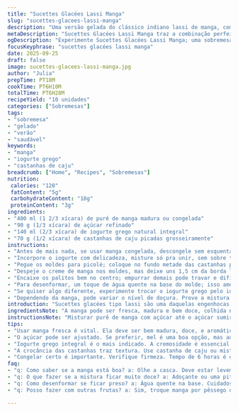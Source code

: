 ```yaml
---
title: "Sucettes Glacées Lassi Manga"
slug: "sucettes-glacees-lassi-manga"
description: "Uma versão gelada do clássico indiano lassi de manga, com iogurte grego e toque crocante das pistaches. Pouco açúcar, textura cremosa e frescor na medida certa. Uso manga fresca ou congelada, dá pra substituir pistache por amêndoas ou castanha de caju. Congela até criar casquinha firme, mas não deixar cristalina. Mistura simples, só cuidado pra não dissolver o açúcar demais e perder o frescor do iogurte. Sempre uma surpresa a textura final, que une doce, ácido e salgado no palito. Ideal pra dias de calor ou pra surpreender qualquer fã de sobremesas geladas sem complicação."
metaDescription: "Sucettes Glacées Lassi Manga traz a combinação perfeita de manga, iogurte grego e crocância das castanhas, ideal para refrescar no calor"
ogDescription: "Experimente Sucettes Glacées Lassi Manga; uma sobremesa gelada refrescante, cremosa e cheia de texturas por castanhas crocantes"
focusKeyphrase: "sucettes glacées lassi manga"
date: 2025-09-25
draft: false
image: sucettes-glacees-lassi-manga.jpg
author: "Julia"
prepTime: PT18M
cookTime: PT6H10M
totalTime: PT6H28M
recipeYield: "10 unidades"
categories: ["Sobremesas"]
tags:
- "sobremesa"
- "gelado"
- "verão"
- "saudável"
keywords:
- "manga"
- "iogurte grego"
- "castanhas de caju"
breadcrumb: ["Home", "Recipes", "Sobremesas"]
nutrition: 
 calories: "120"
 fatContent: "5g"
 carbohydrateContent: "18g"
 proteinContent: "3g"
ingredients:
- "400 ml (1 2/3 xícara) de purê de manga madura ou congelada"
- "90 g (1/3 xícara) de açúcar refinado"
- "140 ml (2/3 xícara) de iogurte grego natural integral"
- "70 g (1/2 xícara) de castanhas de caju picadas grosseiramente"
instructions:
- "Antes de mais nada, se usar manga congelada, descongele sem esquentar demais, para não perder aroma. Use um fouet para bater o purê com o açúcar, misture até sumir o grão, nunca mexa demais pra não liberar líquido e perder cremosidade."
- "Incorpore o iogurte com delicadeza, misture só pra unir, sem sobre trabalhar. Isso mantém textura firme depois do congelamento. O segredo é mexer até sentir o corpo do creme, nem muito líquido, nem pesado demais."
- "Pegue os moldes para picolé; coloque no fundo metade das castanhas picadas. As castanhas oferecem crocância e um sabor amanteigado que corta o doce — tente não torrar, mantém natural."
- "Despeje o creme de manga nos moldes, mas deixe uns 1,5 cm da borda livre para evitar transbordar quando expandir no freezer. Tampe tudo com o resto das castanhas; elas vão aparecer na hora de morder, um detalhe divertido."
- "Encaixe os palitos bem no centro; empurrar demais pode travar e dificultar retirar depois. Leve direto ao freezer, não mexa por pelo menos 6 horas para firmar direito."
- "Para desenformar, um toque de água quente na base do molde; isso amolece a camada externa e facilita o deslizamento, nada de ficar forçando e quebrar o sorvete."
- "Se quiser algo diferente, experimente trocar o iogurte grego pelo iogurte natural cremoso, vai alterar a firmeza achando mais cremoso, quase um sorvete mole. Ou usar amêndoas em vez das castanhas, fica uma textura menos agressiva mas ainda crocante."
- "Dependendo da manga, pode variar o nível de doçura. Prove a mistura antes de congelar, ajuste com açúcar se achar que falta brilho, mas cuidado pra não fazer doce demais porque o frio reduz a percepção de sabor."
introduction: "Sucettes glacées tipo lassi são uma daquelas engenhocas refrescantes que encontro no mercado indiano, daquelas que trazem a doçura e o frescor da manga num equilíbrio delicado com o iogurte grego, que tú acha firme mas não pesado. Aprendi que o segredo tá no experimentar: ajustar a manga, testar o ponto do açúcar e escolher as castanhas certas. O palito vira uma explosão de textura, com o crocante das castanhas quebrando o gelo a cada mordida. Será que o brasileiro vai curtir essa mistura gelada e exótica? Eu digo que sim, e que é uma ótima pedida pra substituir sorvetes industrializados em momentos de calor intenso."
ingredientsNote: "A manga pode ser fresca, madura e bem doce, colhida na hora ou congelada. Se congelar, tenha cuidado ao descongelar pra não virar uma papa aquosa; o ideal é deixar na geladeira de um dia para o outro. O açúcar pode ser substituído por mel ou açúcar de coco pra um toque mais natural, mas ajuste a quantidade, pois o mel adoça mais. Já o iogurte grego deve ser integral para garantir cremosidade, mas dá pra usar desnatado se quiser leveza. Trocar as castanhas por amêndoas ou nozes muda o estilo da sobremesa, traz diferentes texturas e sabores. Sempre prefira castanhas sem sal nem torradas para preservar o frescor do picolé."
instructionsNote: "Misturar purê de manga com açúcar até o açúcar sumir é crucial; isso evita cristais grosseiros no freezer e mantém textura agradável. Incorporar o iogurte suavemente ajuda na consistência final, evitando que o creme vire líquido demais depois de congelar. A montagem com castanhas em cima e embaixo cria camadas de textura que surpreendem na mordida — é como brincar com contraste no palito. Colocar o recheio a 1,5 cm da borda é mais regra de cozinha do que medida exata, evitando transbordo e garantindo espaço para expansão do líquido congelado. Congelar por cerca de 6 horas é o básico, mas o toque é observar a firmeza ao tato — duro e opaco indica bom ponto de congelamento. Deixar a peça fora do molde com um toque de água quente é o jeito mais prático pra soltar sem quebrar, evita frustrações na hora do consumo."
tips:
- "Usar manga fresca é vital. Ela deve ser bem madura, doce, e aromática. Mas, se escolher congelada, descongele na geladeira. Não esquente. Flexível, mas cuidado com textura."
- "O açúcar pode ser ajustado. Se preferir, mel é uma boa opção, mas aumente a quantidade com cautela. Melado, natural, não exagerar. Adoçar é arte, cada manga é diferente."
- "Iogurte grego integral é o mais indicado. A cremosidade é essencial. Pode utilizar desnatado. Textura muda. Mais leve, quase líquido. Experimente, ajuste ao seu paladar."
- "A crocância das castanhas traz textura. Use castanha de caju ou misture com amêndoas. Evite torrar. Prefira sempre sem sal. Isso mantém a frescura na mordida."
- "Congelar certo é importante. Verifique firmeza. Tempo de 6 horas é o mínimo. Dureza ao toque significa sucesso. Evite que se transforme em cristais. O ponto é tudo."
faq:
- "q: Como saber se a manga está boa? a: Olhe a casca. Deve estar levemente macia. Aromática ao toque. Se estiver dura, não use. O sabor pode falhar."
- "q: O que fazer se a mistura ficar muito doce? a: Adoçante ou uma pitada de sal pode equilibrar. Testa antes de congelar. Melhora sabor, mas não em excesso."
- "q: Como desenformar se ficar preso? a: Água quente na base. Cuidadosamente. Pode soltar. Não quebre, evite frustração na hora de servir. Uma técnica simples."
- "q: Posso fazer com outras frutas? a: Sim, troque manga por pêssego ou abacaxi. Adoçar de acordo com a fruta. Texturas e sabores surpreendentes. Mantenha atenção ao ponto."

---
```

